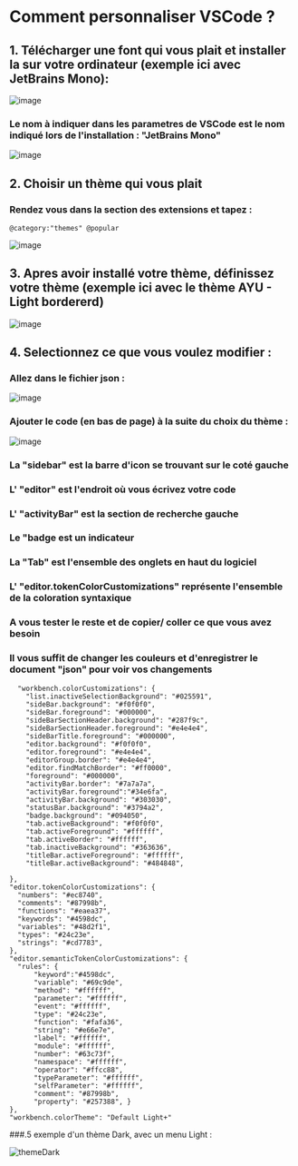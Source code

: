 # Comment personnaliser VSCode ?

## 1. Télécharger une font qui vous plait et installer la sur votre ordinateur (exemple ici avec JetBrains Mono):

![image](https://user-images.githubusercontent.com/80677798/182047011-eb56d6c5-905d-4a6a-beae-1434b7832e4f.png)

### Le nom à indiquer dans les parametres de VSCode est le nom indiqué lors de l'installation : "JetBrains Mono"

![image](https://user-images.githubusercontent.com/80677798/182047090-4bc8d320-6817-430c-b123-2f399ff7c68e.png)

## 2. Choisir un thème qui vous plait

### Rendez vous dans la section des extensions et tapez :

```
@category:"themes" @popular 
```
![image](https://user-images.githubusercontent.com/80677798/182046937-56a6dc24-f2b6-4988-8e9b-a5e20927d008.png)


## 3. Apres avoir installé votre thème, définissez votre thème (exemple ici avec le thème AYU - Light bordererd)

![image](https://user-images.githubusercontent.com/80677798/182047241-84c79d07-b20a-4317-bbdf-6e96fead0d23.png)

## 4. Selectionnez ce que vous voulez modifier : 

### Allez dans le fichier json :

![image](https://user-images.githubusercontent.com/80677798/182047698-21da8e8c-e06e-4d43-97da-f081cc996a0f.png)

### Ajouter le code (en bas de page) à la suite du choix du thème : 

![image](https://user-images.githubusercontent.com/80677798/182047734-f5f188dd-337e-41ac-8c68-abea55a169ed.png)

### La "sidebar" est la barre d'icon se trouvant sur le coté gauche
### L' "editor" est l'endroit où vous écrivez votre code
### L' "activityBar" est la section de recherche gauche
### Le "badge est un indicateur
### La "Tab" est l'ensemble des onglets en haut du logiciel
### L' "editor.tokenColorCustomizations" représente l'ensemble de la coloration syntaxique
### A vous tester le reste et de copier/ coller ce que vous avez besoin

### Il vous suffit de changer les couleurs et d'enregistrer le document "json" pour voir vos changements

```
  "workbench.colorCustomizations": {
    "list.inactiveSelectionBackground": "#025591",
    "sideBar.background": "#f0f0f0",
    "sideBar.foreground": "#000000",
    "sideBarSectionHeader.background": "#287f9c",
    "sideBarSectionHeader.foreground": "#e4e4e4",
    "sideBarTitle.foreground": "#000000",
    "editor.background": "#f0f0f0",
    "editor.foreground": "#e4e4e4",
    "editorGroup.border": "#e4e4e4",
    "editor.findMatchBorder": "#ff0000", 
    "foreground": "#000000",
    "activityBar.border": "#7a7a7a",
    "activityBar.foreground":"#34e6fa",
    "activityBar.background": "#303030",
    "statusBar.background": "#3794a2",
    "badge.background": "#094050",
    "tab.activeBackground": "#f0f0f0",  
    "tab.activeForeground": "#ffffff",
    "tab.activeBorder": "#ffffff",
    "tab.inactiveBackground": "#363636",
    "titleBar.activeForeground": "#ffffff",
    "titleBar.activeBackground": "#484848",
    
},
"editor.tokenColorCustomizations": {
  "numbers": "#ec8740",
  "comments": "#87998b",
  "functions": "#eaea37",
  "keywords": "#4598dc",
  "variables": "#48d2f1",
  "types": "#24c23e",
  "strings": "#cd7783",
},
"editor.semanticTokenColorCustomizations": {
  "rules": {
      "keyword":"#4598dc",
      "variable": "#69c9de",
      "method": "#ffffff",
      "parameter": "#ffffff",
      "event": "#ffffff",
      "type": "#24c23e",
      "function": "#fafa36",
      "string": "#e66e7e",
      "label": "#ffffff",
      "module": "#ffffff",
      "number": "#63c73f",
      "namespace": "#ffffff",
      "operator": "#ffcc88",
      "typeParameter": "#ffffff",
      "selfParameter": "#ffffff",
      "comment": "#87998b",
      "property": "#257388", }
},
"workbench.colorTheme": "Default Light+"

```

###.5 exemple d'un thème Dark, avec un menu Light : 

![themeDark](https://user-images.githubusercontent.com/80677798/182047780-13ac3890-7f9e-48c9-8364-e2045ece845d.jpg)


